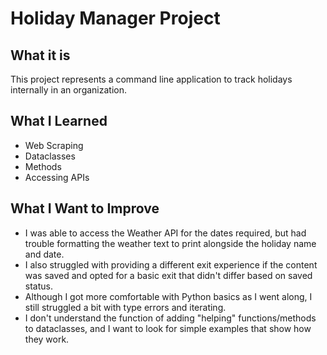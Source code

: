 # Holiday Manager Project

## What it is
This project represents a command line application to track holidays internally in an organization.

## What I Learned
- Web Scraping
- Dataclasses
- Methods
- Accessing APIs

## What I Want to Improve
- I was able to access the Weather API for the dates required, but had trouble formatting the weather text to print alongside the holiday name and date.
- I also struggled with providing a different exit experience if the content was saved and opted for a basic exit that didn't differ based on saved status.
- Although I got more comfortable with Python basics as I went along, I still struggled a bit with type errors and iterating.
- I don't understand the function of adding "helping" functions/methods to dataclasses, and I want to look for simple examples that show how they work.
